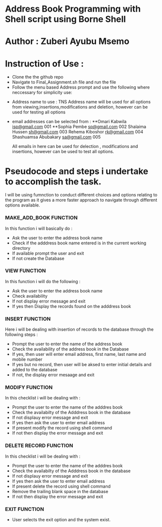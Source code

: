 # Address Book Programming with Shell script using Borne Shell
# Author : Zuberi Ayubu Msemo


# Instruction of Use :
* Clone the the github repo
* Navigate to Final_Assignment.sh file and run the file 
* Follow the menu based Address prompt and use the following where neccessary
for simplicity use:
 - Address name to use : TNS
  Address name will be used for all options from viewing,insertions,modifications and deletion, however can be used for testing all options
 - email addresses can be selected from : 
    **Omari Kabwila isp@gmail.com 001
    **Sophia Pembe  sp@gmail.com 002
    Shalaima Hussen sh@gmail.com 003
    Rehema Kiboshor rk@gmail.com 004
    Shashuamsa Abubakary sa@gmail.com 005

   All emails in here can be used for delection , modifications and insertions, however can be used to test all options.


# Pseudocode and steps i undertake to accomplish the task.
I will be using fumnction to conduct different choices and options relating to the program as it gives a more faster approach to navigate through different options available.



### MAKE_ADD_BOOK FUNCTION
In this function i will basically do :
  * Ask the user to enter the  address book name
  * Check if the adddress book name entered is in the current working directory
  * If available prompt the user and exit
  * If not create the Database 


### VIEW FUNCTION
In this function i will do the following :
  * Ask the user to enter the address book name
  * Check availability 
  * If not display error message and exit
  * If yes then Display the records found on the adddress book


### INSERT FUNCTION
Here i will be dealing with insertion of records to the database through the following steps :
  * Prompt the user to enter the name of the address book 
  * Check the availability of the address book in the Database
  * If yes, then user will enter email address, first name, last name and mobile number
  * If yes but no record, then user will be aksed to enter initial details and added to the database
  * If not, the display error mesaage and exit


### MODIFY FUNCTION
In this checklist i will be dealing with :
  * Prompt the user to enter the name of the adddres book
  * Check the availabilty of the Adddress book in the database
  * If not displauy error message and exit
  * If yes then ask the user to enter email address
  * If present modify the record using shell command
  * If not then display the error message and exit
  

### DELETE RECORD FUNCTION
In this checklist i will be dealing with :
  * Prompt the user to enter the name of the adddres book
  * Check the availabilty of the Adddress book in the database
  * If not displauy error message and exit
  * If yes then ask the user to enter email address
  * If present delete the record using shell command
  * Remove the trailing  blank space in the database
  * If not then display the error message and exit


### EXIT FUNCTION
* User selects the exit option and the system exist.

